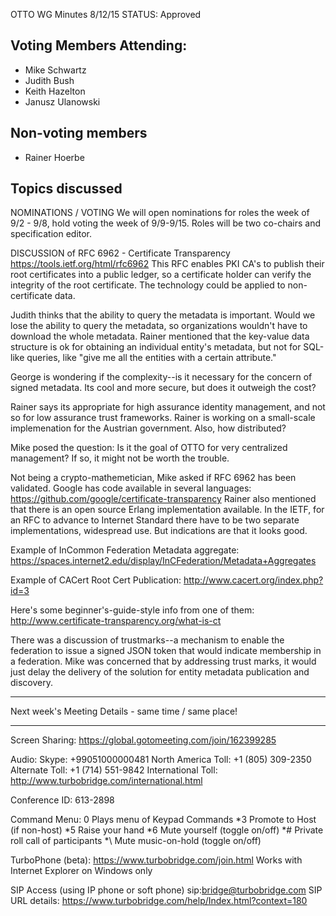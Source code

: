 OTTO WG Minutes 8/12/15
STATUS: Approved

## Voting Members Attending:
- Mike Schwartz
- Judith Bush
- Keith Hazelton
- Janusz Ulanowski

## Non-voting members
- Rainer Hoerbe


## Topics discussed

NOMINATIONS / VOTING
We will open nominations for roles the week of 9/2 - 9/8, hold voting the week of 9/9-9/15.
Roles will be two co-chairs and specification editor.

DISCUSSION of RFC 6962 - Certificate Transparency https://tools.ietf.org/html/rfc6962
This RFC enables PKI CA's to publish their root certificates into a public ledger, so a
certificate holder can verify the integrity of the root certificate. The technology could be
applied to non-certificate data.

Judith thinks that the ability to query the metadata is important. Would we lose the ability to query
the metadata, so organizations wouldn't have to download the whole metadata. Rainer mentioned that the
key-value data structure is ok for obtaining an individual entity's metadata, but not for SQL-like
queries, like "give me all the entities with a certain attribute."

George is wondering if the complexity--is it necessary for the concern of signed metadata. Its cool
and more secure, but does it outweigh the cost?

Rainer says its appropriate for high assurance identity management, and not so for low assurance
trust frameworks. Rainer is working on a small-scale implemenation for the Austrian government.
Also, how distributed?

Mike posed the question: Is it the goal of OTTO for very centralized management? If so, it might
not be worth the trouble.

Not being a crypto-mathemetician, Mike asked if RFC 6962 has been validated. Google has code
available in several languages: https://github.com/google/certificate-transparency
Rainer also mentioned that there is an open source Erlang implementation available. In the IETF,
for an RFC to advance to Internet Standard there have to be two separate implementations, widespread use.
But indications are that it looks good.

Example of InCommon Federation Metadata aggregate:
 https://spaces.internet2.edu/display/InCFederation/Metadata+Aggregates

Example of CACert Root Cert Publication:
   http://www.cacert.org/index.php?id=3

Here's some beginner's-guide-style info from one of them:
  http://www.certificate-transparency.org/what-is-ct

There was a discussion of trustmarks--a mechanism to enable the federation to issue a signed JSON token
that would indicate membership in a federation. Mike was concerned that by addressing trust marks, it
would just delay the delivery of the solution for entity metadata publication and discovery.


-------------------------------------------------------------------------------------

Next week's Meeting Details - same time / same place!

-------------------------------------------------------------------------------------

Screen Sharing: https://global.gotomeeting.com/join/162399285

Audio: Skype: +99051000000481
North America Toll: +1 (805) 309-2350
Alternate Toll: +1 (714) 551-9842
International Toll: http://www.turbobridge.com/international.html

Conference ID: 613-2898

Command Menu: 0 Plays menu of Keypad Commands *3 Promote to Host (if non-host) *5 Raise your hand *6 Mute yourself 
(toggle on/off) *# Private roll call of participants *\ Mute music-on-hold (toggle on/off)

TurboPhone (beta): https://www.turbobridge.com/join.html Works with Internet Explorer on Windows only

SIP Access (using IP phone or soft phone) sip:bridge@turbobridge.com
SIP URL details: https://www.turbobridge.com/help/Index.html?context=180
